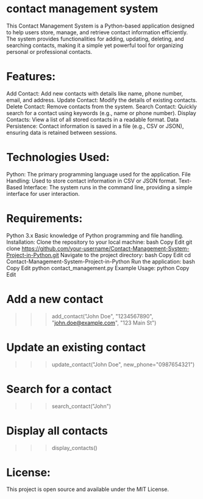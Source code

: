 # contact management system 
This Contact Management System is a Python-based application designed to help users store, manage, and retrieve contact information efficiently. The system provides functionalities for adding, updating, deleting, and searching contacts, making it a simple yet powerful tool for organizing personal or professional contacts.

# Features:
Add Contact: Add new contacts with details like name, phone number, email, and address.
Update Contact: Modify the details of existing contacts.
Delete Contact: Remove contacts from the system.
Search Contact: Quickly search for a contact using keywords (e.g., name or phone number).
Display Contacts: View a list of all stored contacts in a readable format.
Data Persistence: Contact information is saved in a file (e.g., CSV or JSON), ensuring data is retained between sessions.
# Technologies Used:
Python: The primary programming language used for the application.
File Handling: Used to store contact information in CSV or JSON format.
Text-Based Interface: The system runs in the command line, providing a simple interface for user interaction.
# Requirements:
Python 3.x
Basic knowledge of Python programming and file handling.
Installation:
Clone the repository to your local machine:
bash
Copy
Edit
git clone https://github.com/your-username/Contact-Management-System-Project-in-Python.git
Navigate to the project directory:
bash
Copy
Edit
cd Contact-Management-System-Project-in-Python
Run the application:
bash
Copy
Edit
python contact_management.py
Example Usage:
python
Copy
Edit
# Add a new contact
>>> add_contact("John Doe", "1234567890", "john.doe@example.com", "123 Main St")

# Update an existing contact
>>> update_contact("John Doe", new_phone="0987654321")

# Search for a contact
>>> search_contact("John")

# Display all contacts
>>> display_contacts()
# License:
This project is open source and available under the MIT License.

